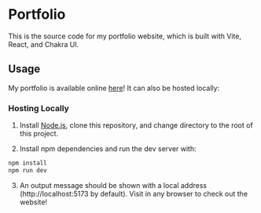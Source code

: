 # Portfolio

This is the source code for my portfolio website, which is built with Vite, React, and Chakra UI.

## Usage

My portfolio is available online [here](https://nickwentworth.me)! It can also be hosted locally:

### Hosting Locally

1. Install [Node.js](https://nodejs.org/en), clone this repository, and change directory to the root of this project.

2. Install npm dependencies and run the dev server with:

```bash
npm install
npm run dev
```

3. An output message should be shown with a local address (http://localhost:5173 by default). Visit in any browser to check out the website!
